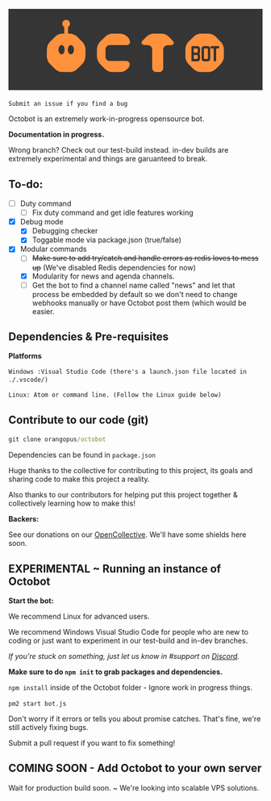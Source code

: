 ![](banner.png)

`Submit an issue if you find a bug`

Octobot is an extremely work-in-progress opensource bot.

**Documentation in progress.**

Wrong branch? Check out our test-build instead. in-dev builds are extremely experimental and things are garuanteed to break.

## To-do:

- [ ] Duty command
  - [ ] Fix duty command and get idle features working
- [X] Debug mode
  - [X] Debugging checker
  - [X] Toggable mode via package.json (true/false)
- [X] Modular commands 
  - [ ] ~~Make sure to add try/catch and handle errors as redis loves to mess up~~ (We've disabled Redis dependencies for now)
  - [X] Modularity for news and agenda channels.
  - [ ] Get the bot to find a channel name called "news" and let that process be embedded by default so we don't need to change webhooks manually or have Octobot post them (which would be easier.

## Dependencies & Pre-requisites

**Platforms**

```
Windows :Visual Studio Code (there's a launch.json file located in ./.vscode/)
```

```
Linux: Atom or command line. (Follow the Linux guide below)
```

## Contribute to our code (git)

```cmd
git clone orangopus/octobot
```

Dependencies can be found in `package.json`

Huge thanks to the collective for contributing to this project, its goals and sharing code to make this project a reality.

Also thanks to our contributors for helping put this project together & collectively learning how to make this!

**Backers:**

See our donations on our [OpenCollective](https://opencollective.com/Orangopus). We'll have some shields here soon.

## EXPERIMENTAL ~ Running an instance of Octobot

**Start the bot:**

We recommend Linux for advanced users.

We recommend Windows Visual Studio Code for 
people who are new to coding or just want to
experiment in our test-build and in-dev branches.

*If you're stuck on something, just let us know in #support on [Discord](https://go.orangop.us/discord).*

**Make sure to do `npm init` to grab packages and dependencies.**

`npm install` inside of the Octobot folder - Ignore work in progress things.

`pm2 start bot.js`

Don't worry if it errors or tells you about promise catches. That's fine, we're still actively fixing bugs.

Submit a pull request if you want to fix something!

## COMING SOON - Add Octobot to your own server

 Wait for production build soon. ~ We're looking into scalable VPS solutions. 